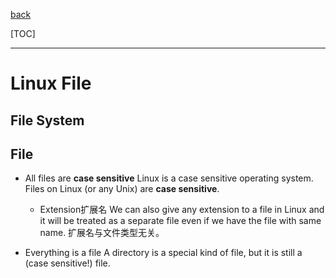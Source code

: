 [back](../index.md)

[TOC]

***

# Linux File

## File System

## File

- All files are **case sensitive**
    Linux is a case sensitive operating system. Files on Linux (or any Unix) are **case sensitive**.

    - Extension扩展名
    We can also give any extension to a file in Linux and it will be treated as a separate file even if we have the file with same name.
    扩展名与文件类型无关。

- Everything is a file
    A directory is a special kind of file, but it is still a (case sensitive!) file.


